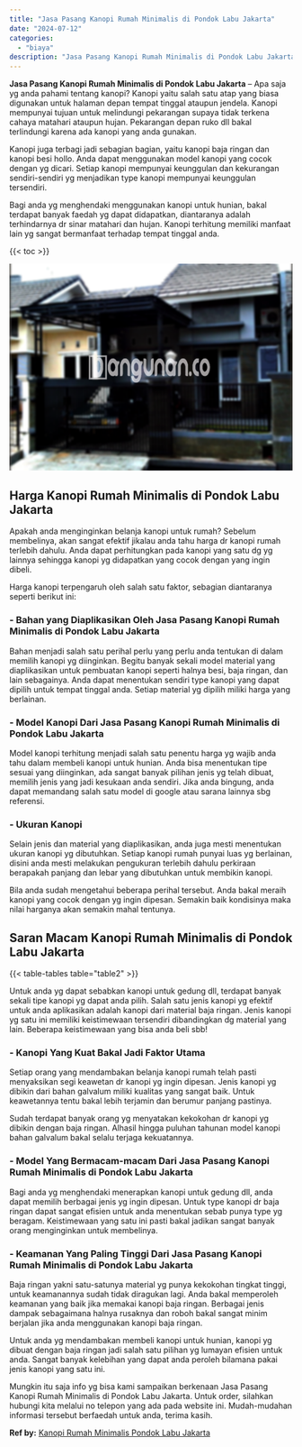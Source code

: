 ```yaml
---
title: "Jasa Pasang Kanopi Rumah Minimalis di Pondok Labu Jakarta"
date: "2024-07-12"
categories: 
  - "biaya"
description: "Jasa Pasang Kanopi Rumah Minimalis di Pondok Labu Jakarta. Mungkin itu saja info yg bisa kami sampaikan berkenaan Jasa Pasang Kanopi Rumah Minimalis di Pondo..."
---
```


**Jasa Pasang Kanopi Rumah Minimalis di Pondok Labu Jakarta** – Apa saja yg anda pahami tentang kanopi? Kanopi yaitu salah satu atap yang biasa digunakan untuk halaman depan tempat tinggal ataupun jendela. Kanopi mempunyai tujuan untuk melindungi pekarangan supaya tidak terkena cahaya matahari ataupun hujan. Pekarangan depan ruko dll bakal terlindungi karena ada kanopi yang anda gunakan.

Kanopi juga terbagi jadi sebagian bagian, yaitu kanopi baja ringan dan kanopi besi hollo. Anda dapat menggunakan model kanopi yang cocok dengan yg dicari. Setiap kanopi mempunyai keunggulan dan kekurangan sendiri-sendiri yg menjadikan type kanopi mempunyai keunggulan tersendiri.

Bagi anda yg menghendaki menggunakan kanopi untuk hunian, bakal terdapat banyak faedah yg dapat didapatkan, diantaranya adalah terhindarnya dr sinar matahari dan hujan. Kanopi terhitung memiliki manfaat lain yg sangat bermanfaat terhadap tempat tinggal anda.

{{< toc >}}

![Jasa Pasang Kanopi Rumah Minimalis di Pondok Labu Jakarta](/images/harga-kanopi-minimalis-50.png)

## Harga Kanopi Rumah Minimalis di Pondok Labu Jakarta

Apakah anda menginginkan belanja kanopi untuk rumah? Sebelum membelinya, akan sangat efektif jikalau anda tahu harga dr kanopi rumah terlebih dahulu. Anda dapat perhitungkan pada kanopi yang satu dg yg lainnya sehingga kanopi yg didapatkan yang cocok dengan yang ingin dibeli.

Harga kanopi terpengaruh oleh salah satu faktor, sebagian diantaranya seperti berikut ini:

### \- Bahan yang Diaplikasikan Oleh Jasa Pasang Kanopi Rumah Minimalis di Pondok Labu Jakarta

Bahan menjadi salah satu perihal perlu yang perlu anda tentukan di dalam memilih kanopi yg diinginkan. Begitu banyak sekali model material yang diaplikasikan untuk pembuatan kanopi seperti halnya besi, baja ringan, dan lain sebagainya. Anda dapat menentukan sendiri type kanopi yang dapat dipilih untuk tempat tinggal anda. Setiap material yg dipilih miliki harga yang berlainan.

### \- Model Kanopi Dari Jasa Pasang Kanopi Rumah Minimalis di Pondok Labu Jakarta

Model kanopi terhitung menjadi salah satu penentu harga yg wajib anda tahu dalam membeli kanopi untuk hunian. Anda bisa menentukan tipe sesuai yang diinginkan, ada sangat banyak pilihan jenis yg telah dibuat, memilih jenis yang jadi kesukaan anda sendiri. Jika anda bingung, anda dapat memandang salah satu model di google atau sarana lainnya sbg referensi.

### \- Ukuran Kanopi

Selain jenis dan material yang diaplikasikan, anda juga mesti menentukan ukuran kanopi yg dibutuhkan. Setiap kanopi rumah punyai luas yg berlainan, disini anda mesti melakukan pengukuran terlebih dahulu perkiraan berapakah panjang dan lebar yang dibutuhkan untuk membikin kanopi.

Bila anda sudah mengetahui beberapa perihal tersebut. Anda bakal meraih kanopi yang cocok dengan yg ingin dipesan. Semakin baik kondisinya maka nilai harganya akan semakin mahal tentunya.

## Saran Macam Kanopi Rumah Minimalis di Pondok Labu Jakarta

{{< table-tables table="table2" >}}

Untuk anda yg dapat sebabkan kanopi untuk gedung dll, terdapat banyak sekali tipe kanopi yg dapat anda pilih. Salah satu jenis kanopi yg efektif untuk anda aplikasikan adalah kanopi dari material baja ringan. Jenis kanopi yg satu ini memiliki keistimewaan tersendiri dibandingkan dg material yang lain. Beberapa keistimewaan yang bisa anda beli sbb!

### \- Kanopi Yang Kuat Bakal Jadi Faktor Utama

Setiap orang yang mendambakan belanja kanopi rumah telah pasti menyaksikan segi keawetan dr kanopi yg ingin dipesan. Jenis kanopi yg dibikin dari bahan galvalum miliki kualitas yang sangat baik. Untuk keawetannya tentu bakal lebih terjamin dan berumur panjang pastinya.

Sudah terdapat banyak orang yg menyatakan kekokohan dr kanopi yg dibikin dengan baja ringan. Alhasil hingga puluhan tahunan model kanopi bahan galvalum bakal selalu terjaga kekuatannya.

### \- Model Yang Bermacam-macam Dari Jasa Pasang Kanopi Rumah Minimalis di Pondok Labu Jakarta

Bagi anda yg menghendaki menerapkan kanopi untuk gedung dll, anda dapat memilih berbagai jenis yg ingin dipesan. Untuk type kanopi dr baja ringan dapat sangat efisien untuk anda menentukan sebab punya type yg beragam. Keistimewaan yang satu ini pasti bakal jadikan sangat banyak orang menginginkan untuk membelinya.

### \- Keamanan Yang Paling Tinggi Dari Jasa Pasang Kanopi Rumah Minimalis di Pondok Labu Jakarta

Baja ringan yakni satu-satunya material yg punya kekokohan tingkat tinggi, untuk keamanannya sudah tidak diragukan lagi. Anda bakal memperoleh keamanan yang baik jika memakai kanopi baja ringan. Berbagai jenis dampak sebagaimana halnya rusaknya dan roboh bakal sangat minim berjalan jika anda menggunakan kanopi baja ringan.

Untuk anda yg mendambakan membeli kanopi untuk hunian, kanopi yg dibuat dengan baja ringan jadi salah satu pilihan yg lumayan efisien untuk anda. Sangat banyak kelebihan yang dapat anda peroleh bilamana pakai jenis kanopi yang satu ini.

Mungkin itu saja info yg bisa kami sampaikan berkenaan Jasa Pasang Kanopi Rumah Minimalis di Pondok Labu Jakarta. Untuk order, silahkan hubungi kita melalui no telepon yang ada pada website ini. Mudah-mudahan informasi tersebut berfaedah untuk anda, terima kasih.

**Ref by:**  [Kanopi Rumah Minimalis Pondok Labu Jakarta](https://id.wikipedia.org/wiki/Kanopi)
